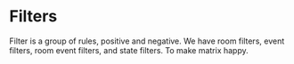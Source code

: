 # Filters

Filter is a group of rules, positive and negative. We have room filters, event filters, room event filters, and state filters. To make matrix happy.
